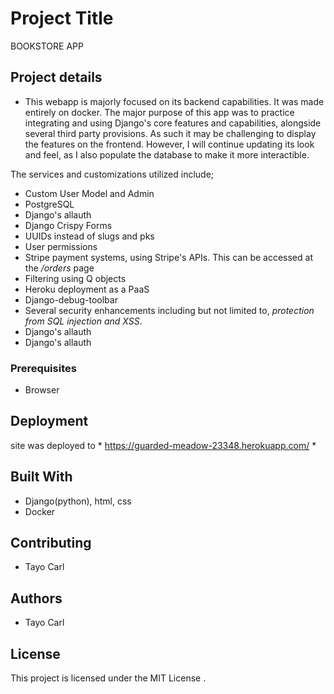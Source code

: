 # Project Title

BOOKSTORE APP

## Project details
*  This webapp is majorly focused on its backend capabilities. It was made entirely on docker.
The major purpose of this app was to practice integrating and using Django's core features and capabilities, alongside several third party provisions. As such it may be challenging to display the features on the frontend. However, I will continue updating its look and feel, as I also populate the database to make it more interactible.

The services and customizations utilized include;
* Custom User Model and Admin
* PostgreSQL
* Django's allauth
* Django Crispy Forms
* UUIDs instead of slugs and pks
* User permissions
* Stripe payment systems, using Stripe's APIs. This can be accessed at the */orders* page
* Filtering using Q objects
* Heroku deployment as a PaaS
* Django-debug-toolbar
* Several security enhancements including but not limited to, *protection from SQL injection and XSS*.
* Django's allauth
* Django's allauth


### Prerequisites

* Browser


## Deployment

site was deployed to * https://guarded-meadow-23348.herokuapp.com/ *

## Built With

* Django(python), html, css 
* Docker

## Contributing

* Tayo Carl


## Authors

* Tayo Carl

## License

This project is licensed under the MIT License .


